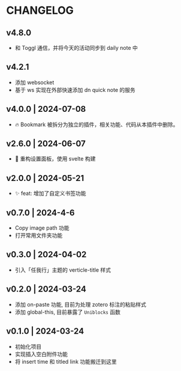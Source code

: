 # CHANGELOG

## v4.8.0

- 和 Toggl 通信，并将今天的活动同步到 daily note 中

## v4.2.1

- 添加 websocket
- 基于 ws 实现在外部快速添加 dn quick note 的服务

## v4.0.0 | 2024-07-08

- 🔥 Bookmark 被拆分为独立的插件，相关功能、代码从本插件中删除。

## v2.6.0 | 2024-06-07

- 🔨 重构设置面板，使用 svelte 构建

## v2.0.0 | 2024-05-21

- ✨ feat: 增加了自定义书签功能

## v0.7.0 | 2024-4-6

- Copy image path 功能
- 打开常用文件夹功能

## v0.3.0 | 2024-04-02

- 引入「任我行」主题的 verticle-title 样式

## v0.2.0 | 2024-03-24

- 添加 on-paste 功能, 目前为处理 zotero 标注的粘贴样式
- 添加 global-this, 目前暴露了 `Uniblocks` 函数

## v0.1.0 | 2024-03-24

- 初始化项目
- 实现插入空白附件功能
- 将 insert time 和 titled link 功能搬迁到这里

